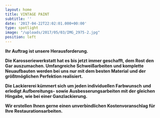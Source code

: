 ```yaml
---
layout: home
title: VINTAGE PAINT
subtitle: ''
date: '2017-04-22T22:02:01.000+00:00'
type: spotlight
image: "/uploads/2017/05/03/IMG_2975-2.jpg"
position: left
---
```



**Ihr Auftrag ist unsere Herausforderung.**

**Die Karosseriewerkstatt hat es bis jetzt immer geschafft,
dem Rost den Gar auszumachen.
Umfangreiche Schweißarbeiten**
**und komplette Neuaufbauten**
**werden bei uns nur mit dem besten Material**
**und der größtmöglichen Perfektion realisiert.**

**Die Lackiererei kümmert sich um jeden individuellen Farbwunsch**
**und erledigt Aufbereitungs- sowie Ausbesserungsarbeiten mit der gleichen Hingabe, wie bei einer Ganzlackierung.**

**Wir erstellen Ihnen gerne einen unverbindlichen Kostenvoranschlag für Ihre Restaurationsarbeiten.**